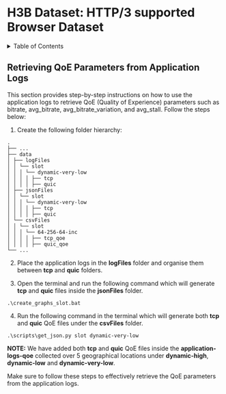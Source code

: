 # H3B Dataset: HTTP/3 supported Browser Dataset
<a name="readme-top"></a>

<!-- TABLE OF CONTENTS -->
<details>
  <summary>Table of Contents</summary>
  <ul>
    <li>
      <a href="#experimentalsetup">Experimental Setup</a>
    </li>
    <li>
      <a href="#">Retrieving QoE Parameters from Application Logs</a>
    </li>
  </ul>
</details>

## Retrieving QoE Parameters from Application Logs

This section provides step-by-step instructions on how to use the application logs to retrieve QoE (Quality of Experience) parameters such as bitrate, avg_bitrate, avg_bitrate_variation, and avg_stall. Follow the steps below:

1. Create the following folder hierarchy:
```
.
├── ...
├── data
│ ├── logFiles
│ │ └── slot
│ │ │ └── dynamic-very-low
│ │ │ │ ├── tcp
│ │ │ │ ├── quic
│ ├── jsonFiles
│ │ └── slot
│ │ │ └── dynamic-very-low
│ │ │ │ ├── tcp
│ │ │ │ ├── quic
│ └── csvFiles
│ │ └── slot
│ │ │ └── 64-256-64-inc
│ │ │ │ ├── tcp_qoe
│ │ │ │ ├── quic_qoe
└── ...
```

2. Place the application logs in the **logFiles** folder and organise them between **tcp** and **quic** folders.

3. Open the terminal and run the following command which will generate **tcp** and **quic** files inside the **jsonFiles** folder. 
```
.\create_graphs_slot.bat
```

4. Run the following command in the terminal which will generate both **tcp** and **quic** QoE files under the **csvFiles** folder. 
```
.\scripts\get_json.py slot dynamic-very-low
```

**NOTE:** We have added both **tcp** and **quic** QoE files inside the **application-logs-qoe** collected over 5 geographical locations under **dynamic-high**, **dynamic-low** and **dynamic-very-low**. 

Make sure to follow these steps to effectively retrieve the QoE parameters from the application logs.